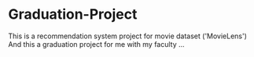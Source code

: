 # Graduation-Project
This is a recommendation system project for movie dataset ('MovieLens')
And this a graduation project for me with my faculty ...
